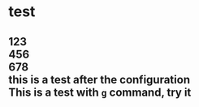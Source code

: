 # test

123
<br>
456
<br>
678
<br>
this is a test after the configuration
<br>
This is a test with `g` command, try it
<br>
----------------------------------------

